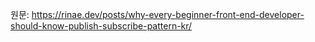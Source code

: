 원문: https://rinae.dev/posts/why-every-beginner-front-end-developer-should-know-publish-subscribe-pattern-kr/